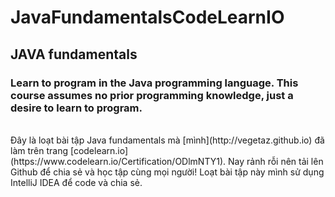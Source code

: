 # JavaFundamentalsCodeLearnIO
## JAVA fundamentals
### Learn to program in the Java programming language. This course assumes no prior programming knowledge, just a desire to learn to program.
<br>
Đây là loạt bài tập Java fundamentals mà [mình](http://vegetaz.github.io) đã làm trên trang [codelearn.io](https://www.codelearn.io/Certification/ODlmNTY1).
Nay rảnh rỗi nên tải lên Github để chia sẻ và học tập cùng mọi người!
Loạt bài tập này mình sử dụng IntelliJ IDEA để code và chia sẻ.
